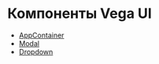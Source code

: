 # Компоненты Vega UI

- [AppContainer](app-container/README.md)
- [Modal](modal/README.md)
- [Dropdown](dropdown/README.md)
